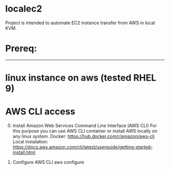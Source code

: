 # localec2
Project is intended to automate EC2 instance transfer from AWS in local KVM.

# Prereq:
-----------------------------------------------------------------------------------------
# linux instance on aws (tested RHEL 9)

# AWS CLI access

0) Install Amazon Web Services Command Line Interface (AWS CLI)
   For this purpose you can use AWS CLI container or install AWS locally on any linux system.
   Docker:
   https://hub.docker.com/r/amazon/aws-cli
   Local instalation:
   https://docs.aws.amazon.com/cli/latest/userguide/getting-started-install.html

1) Configure AWS CLI
   aws configure



   


